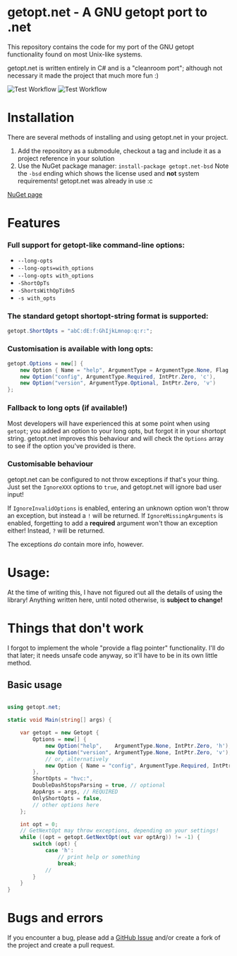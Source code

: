 # getopt.net - A GNU getopt port to .net

This repository contains the code for my port of the GNU getopt functionality found on most Unix-like systems.

getopt.net is written entirely in C# and is a "cleanroom port"; although not necessary it made the project that much more fun :)

![Test Workflow](https://github.com/SimonCahill/getopt.net/actions/workflows/build.yaml/badge.svg)
![Test Workflow](https://github.com/SimonCahill/getopt.net/actions/workflows/run-tests.yaml/badge.svg)

# Installation

There are several methods of installing and using getopt.net in your project.

1. Add the repository as a submodule, checkout a tag and include it as a project reference in your solution
2. Use the NuGet package manager: `install-package getopt.net-bsd` Note the `-bsd` ending which shows the license used and **not** system requirements! getopt.net was already in use :c

[NuGet page](https://www.nuget.org/packages/getopt.net-bsd/)

# Features

### Full support for getopt-like command-line options:

 - `--long-opts`
 - `--long-opts=with_options`
 - `--long-opts with_options`
 - `-ShortOpTs`
 - `-ShortsWithOpTi0n5`
 - `-s with_opts`

### The standard getopt shortopt-string format is supported:
```csharp
getopt.ShortOpts = "abC:dE:f:GhIjkLmnop:q:r:";
```

### Customisation is available with long opts:
```csharp
getopt.Options = new[] {
    new Option { Name = "help", ArgumentType = ArgumentType.None, Flag = IntPtr.Zero, Value = 'h' },
    new Option("config", ArgumentType.Required, IntPtr.Zero, 'c'),
    new Option("version", ArgumentType.Optional, IntPtr.Zero, 'v')
};
```

### Fallback to long opts (if available!)
Most developers will have experienced this at some point when using `getopt`; you added an option to your long opts, but forgot it in your shortopt string.
getopt.net improves this behaviour and will check the `Options` array to see if the option you've provided is there.

### Customisable behaviour
getopt.net can be configured to not throw exceptions if that's your thing.
Just set the `IgnoreXXX` options to `true`, and getopt.net will ignore bad user input!

If `IgnoreInvalidOptions` is enabled, entering an unknown option won't throw an exception, but instead a `!` will be returned.
If `IgnoreMissingArguments` is enabled, forgetting to add a **required** argument won't thow an exception either! Instead, `?` will be returned.

The exceptions *do* contain more info, however.

# Usage:

At the time of writing this, I have not figured out all the details of using the library!
Anything written here, until noted otherwise, is **subject to change!**

# Things that __don't__ work

I forgot to implement the whole "provide a flag pointer" functionality.
I'll do that later; it needs unsafe code anyway, so it'll have to be in its own little method.

## Basic usage

```csharp

using getopt.net;

static void Main(string[] args) {

    var getopt = new Getopt {
        Options = new[] {
            new Option("help",    ArgumentType.None, IntPtr.Zero, 'h'),
            new Option("version", ArgumentType.None, IntPtr.Zero, 'v'),
            // or, alternatively
            new Option { Name = "config", ArgumentType.Required, IntPtr.Zero, 'c' }
        },
        ShortOpts = "hvc:",
        DoubleDashStopsParsing = true, // optional
        AppArgs = args, // REQUIRED
        OnlyShortOpts = false,
        // other options here
    };

    int opt = 0;
    // GetNextOpt may throw exceptions, depending on your settings!
    while ((opt = getopt.GetNextOpt(out var optArg)) != -1) {
        switch (opt) {
            case 'h':
                // print help or something
                break;
            //
        }
    }
}

```

# Bugs and errors

If you encounter a bug, please add a [GitHub Issue](https://github.com/SimonCahill/getopt.net/issues) and/or create a fork of the project and create a pull request.
